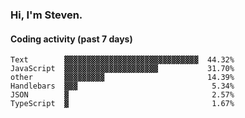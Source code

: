 ### Hi, I'm Steven.

#### Coding activity (past 7 days)
```
Text        ▓▓▓▓▓▓▓▓▓▓▓▓▓▓▓▓▓▓▓▓▓▓▓▓▓▓▓▓▓▓  44.32%
JavaScript  ▓▓▓▓▓▓▓▓▓▓▓▓▓▓▓▓▓▓▓▓▓           31.70%
other       ▓▓▓▓▓▓▓▓▓                       14.39%
Handlebars  ▓▓▓                              5.34%
JSON        ▓                                2.57%
TypeScript  ▓                                1.67%
```
